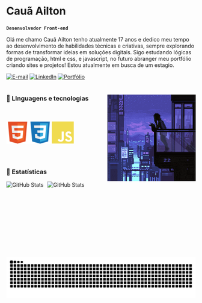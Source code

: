 # Cauã Ailton

**`Desenvolvedor Front-end`**

<p align="left"> Olá me chamo Cauã Ailton tenho atualmente 17 anos e dedico meu tempo ao desenvolvimento de habilidades técnicas e criativas, sempre explorando formas de transformar ideias em soluções digitais. Sigo estudando lógicas de programação, html e css, e javascript, no futuro abranger meu portfólio criando sites e projetos! Estou atualmente em busca de um estagio.</p>


  




[![E-mail](https://img.shields.io/badge/-Email-000?style=for-the-badge&logo=microsoft-outlook&logoColor=#FF0000&color:#FF0000)](mailto:caua.ailton798@gmail.com)
[![LinkedIn](https://img.shields.io/badge/-LinkedIn-000?style=for-the-badge&logo=linkedin&logoColor=FF00F6&color:FFF)](https://www.linkedin.com/in/cau%C3%A3ailton-portf%C3%B3lio/)
[![Portfólio](https://img.shields.io/badge/-Portfólio-000?style=for-the-badge&logo=linkedin&logoColor=FF00F6&color:FFF)](https://jasonmark798.github.io/Portfolio2.0/#)

#


<img align="right" width="235" height="230" src="./IMG/220233.gif">
<h3>🤖 LInguagens e tecnologias </h3>



<br>
<br>
<div style="display: inline_block">
<img align="left" height="60" width="60" alt="html-icon" src="https://raw.githubusercontent.com/devicons/devicon/master/icons/html5/html5-original.svg">
<img align="left" height="60" width="60" alt="css-icon" src="https://raw.githubusercontent.com/devicons/devicon/master/icons/css3/css3-original.svg">
<img align="left" height="60" width="60" alt="js-icon"  src="https://raw.githubusercontent.com/devicons/devicon/master/icons/javascript/javascript-plain.svg">
</div>
<br><br>
<br><br>
<br>

#


<h3>🤖 Estatísticas </h3>

<p>
  
  <img 
    align="left" 
    alt="GitHub Stats" 
    height="200" 
    style="padding-right: 10px;" 
    src="https://github-readme-stats.vercel.app/api?username=jasonmark798&show_icons=true&theme=maroongold&include_all_commits=true&locale=pt-br" 
  />

  <img 
    align="left" 
    alt="GitHub Stats" 
    height="200" 
    style="padding-right: 10px;" 
    src="https://github-readme-stats.vercel.app/api/top-langs/?username=jasonmark798&theme=maroongold&include_all_commits=true&locale=pt-br&custom_title=Tecnologias"
  />



<br>
<br>
<br>
<br>
<br>
<br>
<br>
<br>

#


<picture align="center">
  <source media="(prefers-color-scheme: dark)" srcset="https://raw.githubusercontent.com/jasonmark798/jasonmark798/output/github-contribution-grid-snake-dark.svg">
  <source media="(prefers-color-scheme: light)" srcset="https://raw.githubusercontent.com/jasonmark798/jasonmark798/output/github-contribution-grid-snake-dark.svg">
  <img align="center" alt="github contribution grid snake animation" src="https://raw.githubusercontent.com/jasonmark798/jasonmark798/output/github-contribution-grid-snake.svg">
</picture>
      
